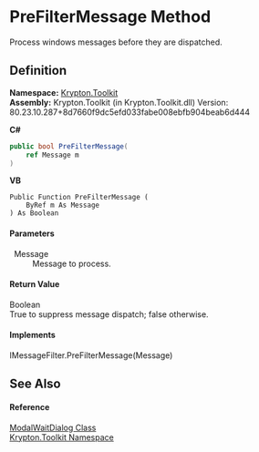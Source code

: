 # PreFilterMessage Method


Process windows messages before they are dispatched.



## Definition
**Namespace:** <a href="79d2eac2-21f4-54ff-7552-b20c33c30600.md">Krypton.Toolkit</a>  
**Assembly:** Krypton.Toolkit (in Krypton.Toolkit.dll) Version: 80.23.10.287+8d7660f9dc5efd033fabe008ebfb904beab6d444

**C#**
``` C#
public bool PreFilterMessage(
	ref Message m
)
```
**VB**
``` VB
Public Function PreFilterMessage ( 
	ByRef m As Message
) As Boolean
```



#### Parameters
<dl><dt>  Message</dt><dd>Message to process.</dd></dl>

#### Return Value
Boolean  
True to suppress message dispatch; false otherwise.

#### Implements
IMessageFilter.PreFilterMessage(Message)  


## See Also


#### Reference
<a href="d5c79f64-e8b6-c080-6644-7c02b437a912.md">ModalWaitDialog Class</a>  
<a href="79d2eac2-21f4-54ff-7552-b20c33c30600.md">Krypton.Toolkit Namespace</a>  
